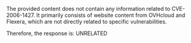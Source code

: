 The provided content does not contain any information related to CVE-2006-1427. It primarily consists of website content from OVHcloud and Flexera, which are not directly related to specific vulnerabilities.

Therefore, the response is: UNRELATED